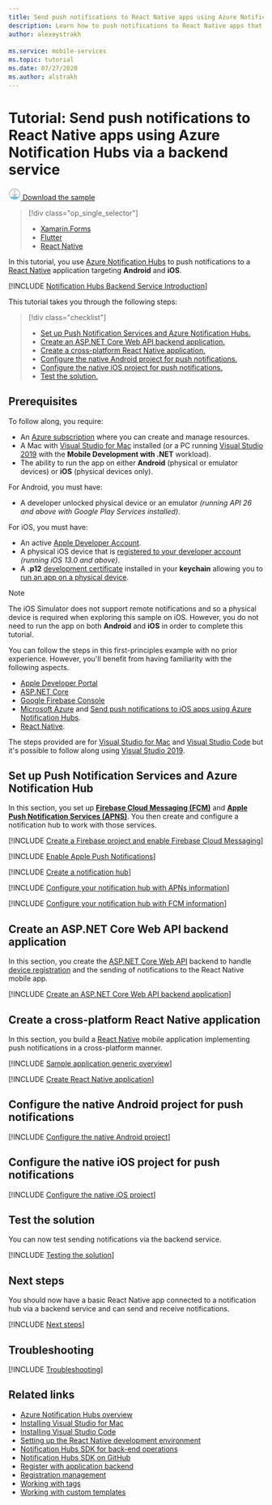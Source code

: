 ```yaml
---
title: Send push notifications to React Native apps using Azure Notification Hubs via a backend service | Microsoft Docs
description: Learn how to push notifications to React Native apps that use Azure Notification Hubs via a backend service. 
author: alexeystrakh

ms.service: mobile-services
ms.topic: tutorial
ms.date: 07/27/2020
ms.author: alstrakh
---
```


# Tutorial: Send push notifications to React Native apps using Azure Notification Hubs via a backend service  

[![Download Sample](media/download.png) Download the sample](https://github.com/xamcat/mobcat-samples/tree/master/notification_hub_backend_service)  

> [!div class="op_single_selector"]
>
> * [Xamarin.Forms](notification-hubs-backend-service-xamarin-forms.md)
> * [Flutter](notification-hubs-backend-service-flutter.md)
> * [React Native](notification-hubs-backend-service-react-native.md)

In this tutorial, you use [Azure Notification Hubs](https://docs.microsoft.com/azure/notification-hubs/notification-hubs-push-notification-overview) to push notifications to a [React Native](https://reactnative.dev/) application targeting **Android** and **iOS**.  

[!INCLUDE [Notification Hubs Backend Service Introduction](includes/notification-hubs-backend-service-introduction.md)]

This tutorial takes you through the following steps:

> [!div class="checklist"]
>
> * [Set up Push Notification Services and Azure Notification Hubs.](#set-up-push-notification-services-and-azure-notification-hub)
> * [Create an ASP.NET Core Web API backend application.](#create-an-aspnet-core-web-api-backend-application)
> * [Create a cross-platform React Native application.](#create-a-cross-platform-react-native-application)
> * [Configure the native Android project for push notifications.](#configure-the-native-android-project-for-push-notifications)
> * [Configure the native iOS project for push notifications.](#configure-the-native-ios-project-for-push-notifications)
> * [Test the solution.](#test-the-solution)

## Prerequisites

To follow along, you require:

* An [Azure subscription](https://portal.azure.com) where you can create and manage resources.
* A Mac with [Visual Studio for Mac](https://visualstudio.microsoft.com/vs/mac/) installed (or a PC running [Visual Studio 2019](https://visualstudio.microsoft.com/vs) with the **Mobile Development with .NET** workload).
* The ability to run the app on either **Android** (physical or emulator devices) or **iOS** (physical devices only).

For Android, you must have:

* A developer unlocked physical device or an emulator *(running API 26 and above with Google Play Services installed)*.

For iOS, you must have:

* An active [Apple Developer Account](https://developer.apple.com).
* A physical iOS device that is [registered to your developer account](https://help.apple.com/developer-account/#/dev40df0d9fa) *(running iOS 13.0 and above)*.
* A **.p12** [development certificate](https://help.apple.com/developer-account/#/dev04fd06d56) installed in your **keychain** allowing you to [run an app on a physical device](https://help.apple.com/xcode/mac/current/#/dev5a825a1ca).

> [!NOTE]
> The iOS Simulator does not support remote notifications and so a physical device is required when exploring this sample on iOS. However, you do not need to run the app on both **Android** and **iOS** in order to complete this tutorial.

You can follow the steps in this first-principles example with no prior experience. However, you'll benefit from having familiarity with the following aspects.

* [Apple Developer Portal](https://developer.apple.com)
* [ASP.NET Core](https://docs.microsoft.com/aspnet/core/introduction-to-aspnet-core?view=aspnetcore-3.1)
* [Google Firebase Console](https://console.firebase.google.com/u/0/)
* [Microsoft Azure](https://portal.azure.com) and [Send push notifications to iOS apps using Azure Notification Hubs](/azure/notification-hubs/ios-sdk-get-started.md).
* [React Native](https://reactnative.dev/docs/getting-started).

The steps provided are for [Visual Studio for Mac](https://visualstudio.microsoft.com/vs/mac/) and [Visual Studio Code](https://code.visualstudio.com/download) but it's possible to follow along using [Visual Studio 2019](https://visualstudio.microsoft.com/vs).

## Set up Push Notification Services and Azure Notification Hub

In this section, you set up **[Firebase Cloud Messaging (FCM)](https://firebase.google.com/docs/cloud-messaging)** and **[Apple Push Notification Services (APNS)](https://developer.apple.com/library/archive/documentation/NetworkingInternet/Conceptual/RemoteNotificationsPG/APNSOverview.html)**. You then create and configure a notification hub to work with those services.

[!INCLUDE [Create a Firebase project and enable Firebase Cloud Messaging](includes/notification-hubs-common-enable-firebase-cloud-messaging.md)]

[!INCLUDE [Enable Apple Push Notifications](includes/notification-hubs-common-enable-apple-push-notifications.md)]

[!INCLUDE [Create a notification hub](includes/notification-hubs-common-create-notification-hub.md)]

[!INCLUDE [Configure your notification hub with APNs information](includes/notification-hubs-common-configure-with-apns-information.md)]

[!INCLUDE [Configure your notification hub with FCM information](includes/notification-hubs-common-configure-with-fcm-information.md)]

## Create an ASP.NET Core Web API backend application

In this section, you create the [ASP.NET Core Web API](https://dotnet.microsoft.com/apps/aspnet/apis) backend to handle [device registration](https://docs.microsoft.com/azure/notification-hubs/notification-hubs-push-notification-registration-management#what-is-device-registration) and the sending of notifications to the React Native mobile app.

[!INCLUDE [Create an ASP.NET Core Web API backend application](includes/notification-hubs-backend-service-web-api.md)]

## Create a cross-platform React Native application

In this section, you build a [React Native](https://reactnative.dev/) mobile application implementing push notifications in a cross-platform manner.

[!INCLUDE [Sample application generic overview](includes/notification-hubs-backend-service-sample-app-overview.md)]

[!INCLUDE [Create React Native application](includes/notification-hubs-backend-service-sample-app-reactnative.md)]

## Configure the native Android project for push notifications

[!INCLUDE [Configure the native Android project](includes/notification-hubs-backend-service-configure-reactnative-android.md)]

## Configure the native iOS project for push notifications

[!INCLUDE [Configure the native iOS project](includes/notification-hubs-backend-service-configure-reactnative-ios.md)]

## Test the solution

You can now test sending notifications via the backend service.

[!INCLUDE [Testing the solution](includes/notification-hubs-backend-service-testing.md)]

## Next steps

You should now have a basic React Native app connected to a notification hub via a backend service and can send and receive notifications.

[!INCLUDE [Next steps](includes/notification-hubs-backend-service-next-steps.md)]

## Troubleshooting

[!INCLUDE [Troubleshooting](includes/notification-hubs-backend-service-troubleshooting.md)]

## Related links

* [Azure Notification Hubs overview](/azure/notification-hubs/notification-hubs-push-notification-overview.md)
* [Installing Visual Studio for Mac](https://docs.microsoft.com/visualstudio/mac/installation?view=vsmac-2019)
* [Installing Visual Studio Code](https://code.visualstudio.com/download)
* [Setting up the React Native development environment](https://reactnative.dev/docs/environment-setup)
* [Notification Hubs SDK for back-end operations](https://www.nuget.org/packages/Microsoft.Azure.NotificationHubs/)
* [Notification Hubs SDK on GitHub](https://github.com/Azure/azure-notificationhubs)
* [Register with application backend](/azure/notification-hubs/notification-hubs-ios-aspnet-register-user-from-backend-to-push-notification.md)
* [Registration management](/azure/notification-hubs/notification-hubs-push-notification-registration-management.md)
* [Working with tags](/azure/notification-hubs/notification-hubs-tags-segment-push-message.md)
* [Working with custom templates](/azure/notification-hubs/notification-hubs-templates-cross-platform-push-messages.md)
